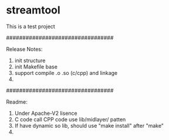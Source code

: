 # streamtool
This is a test project

#################################

Release Notes:
1. init structure
2. init Makefile base
3. support compile .o .so (c/cpp) and linkage
4.

#################################

Readme:
1. Under Apache-V2 lisence
2. C code call CPP code use lib/midlayer/ patten
3. If have dynamic so lib, should use "make install" after "make"
4.

